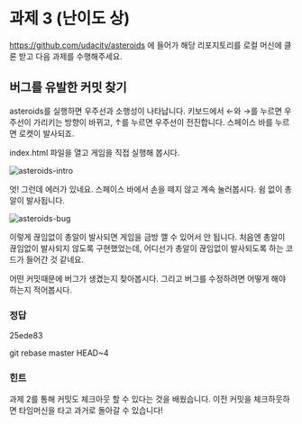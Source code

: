 # 과제 3 (난이도 상)

https://github.com/udacity/asteroids 에 들어가 해당 리포지토리를 로컬 머신에 클론 받고 다음 과제를 수행해주세요.

## 버그를 유발한 커밋 찾기

asteroids를 실행하면 우주선과 소행성이 나타납니다. 키보드에서 ←와 →를 누르면 우주선이 가리키는 방향이 바뀌고, ↑를 누르면 우주선이 전진합니다. 스페이스 바를 누르면 로켓이 발사되죠. 

index.html 파일을 열고 게임을 직접 실행해 봅시다.

![asteroids-intro](../resources/asteroids-intro.png)

엇! 그런데 에러가 있네요. 스페이스 바에서 손을 떼지 않고 계속 눌러봅시다. 쉼 없이 총알이 발사됩니다. 

![asteroids-bug](../resources/asteroids-bug.png)

이렇게 끊임없이 총알이 발사되면 게임을 금방 깰 수 있어서 안 됩니다. 처음엔 총알이 끊임없이 발사되지 않도록 구현했었는데, 어디선가 총알이 끊임없이 발사되도록 하는 코드가 들어간 것 같네요.

어떤 커밋때문에 버그가 생겼는지 찾아봅시다. 그리고 버그를 수정하려면 어떻게 해야 하는지 적어봅시다.

### 정답
25ede83

git rebase master HEAD~4

### 힌트

과제 2를 통해 커밋도 체크아웃 할 수 있다는 것을 배웠습니다. 이전 커밋을 체크하웃하면 타임머신을 타고 과거로 돌아갈 수 있습니다!
